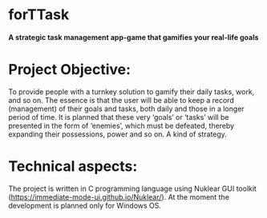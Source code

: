 # forTTask
#### A strategic task management app-game that gamifies your real-life goals

# Project Objective:

To provide people with a turnkey solution to gamify their daily tasks, work, and so on. The essence is that the user will be able to keep a record (management) of their goals and tasks, both daily and those in a longer period of time. It is planned that these very ‘goals’ or ‘tasks’ will be presented in the form of ‘enemies’, which must be defeated, thereby expanding their possessions, power and so on. A kind of strategy. 

# Technical aspects:

The project is written in C programming language using Nuklear GUI toolkit (https://immediate-mode-ui.github.io/Nuklear/). At the moment the development is planned only for Windows OS.


